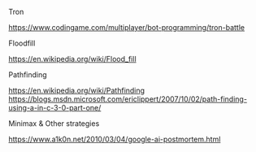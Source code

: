 Tron

https://www.codingame.com/multiplayer/bot-programming/tron-battle

Floodfill

https://en.wikipedia.org/wiki/Flood_fill

Pathfinding

https://en.wikipedia.org/wiki/Pathfinding
https://blogs.msdn.microsoft.com/ericlippert/2007/10/02/path-finding-using-a-in-c-3-0-part-one/


Minimax & Other strategies

https://www.a1k0n.net/2010/03/04/google-ai-postmortem.html
